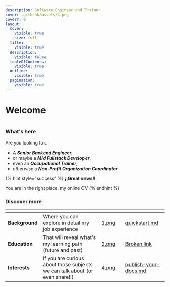 ```yaml
---
description: Software Engineer and Trainer
cover: .gitbook/assets/4.png
coverY: 0
layout:
  cover:
    visible: true
    size: full
  title:
    visible: true
  description:
    visible: false
  tableOfContents:
    visible: true
  outline:
    visible: true
  pagination:
    visible: true
---
```


# Welcome

<img src=".gitbook/assets/file.excalidraw (1).svg" alt="" class="gitbook-drawing">

### What's here

Are you looking for..

* A _**Senior Backend Engineer**_,&#x20;
* or maybe a _**Mid Fullstack Developer**_,&#x20;
* even an _**Occupational Trainer**,_&#x20;
* _otherwise_ a _**Non-Profit Organization Coordinator**_&#x20;

{% hint style="success" %}
**¡¡Great news!!**&#x20;

You are in the right place, my online CV
{% endhint %}

### Discover more

<table data-view="cards"><thead><tr><th></th><th></th><th data-hidden data-card-cover data-type="files"></th><th data-hidden></th><th data-hidden data-card-target data-type="content-ref"></th></tr></thead><tbody><tr><td><strong>Background</strong></td><td>Where you can explore in detail my job experience</td><td><a href=".gitbook/assets/1.png">1.png</a></td><td></td><td><a href="discover/quickstart.md">quickstart.md</a></td></tr><tr><td><strong>Education</strong></td><td>That will reveal what's my learning path (future and past)</td><td><a href=".gitbook/assets/2.png">2.png</a></td><td></td><td><a href="broken-reference">Broken link</a></td></tr><tr><td><strong>Interests</strong></td><td>If you are curious about those subjects we can talk about (or even share!!)</td><td><a href=".gitbook/assets/4.png">4.png</a></td><td></td><td><a href="discover/publish-your-docs.md">publish-your-docs.md</a></td></tr></tbody></table>

